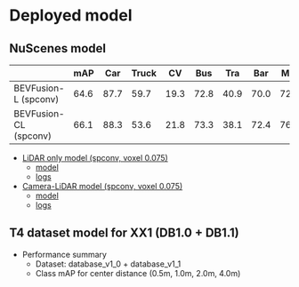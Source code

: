 # Deployed model
## NuScenes model

|                       | mAP  | Car  | Truck | CV   | Bus  | Tra  | Bar  | Mot  | Bic  | Ped  | Cone |
| --------------------- | ---- | ---- | ----- | ---- | ---- | ---- | ---- | ---- | ---- | ---- | ---- |
| BEVFusion-L (spconv)  | 64.6 | 87.7 | 59.7  | 19.3 | 72.8 | 40.9 | 70.0 | 72.0 | 54.7 | 86.5 | 73.9 |
| BEVFusion-CL (spconv) | 66.1 | 88.3 | 53.6  | 21.8 | 73.3 | 38.1 | 72.4 | 76.2 | 61.2 | 87.4 | 78.0 |

- [LiDAR only model (spconv, voxel 0.075)](./configs/nuscenes/bevfusion_lidar_voxel0075_second_secfpn_1xb1-cyclic-20e_nus-3d.py)
  - [model](https://download.openmmlab.com/mmdetection3d/v1.1.0_models/bevfusion/bevfusion_lidar_voxel0075_second_secfpn_8xb4-cyclic-20e_nus-3d-2628f933.pth)
  - [logs](https://download.openmmlab.com/mmdetection3d/v1.1.0_models/bevfusion/bevfusion_lidar_voxel0075_second_secfpn_8xb4-cyclic-20e_nus-3d_20230322_053447.log)
- [Camera-LiDAR model (spconv, voxel 0.075)](./configs/nuscenes/bevfusion_lidar-cam_voxel0075_second_secfpn_1xb1-cyclic-20e_nus-3d.py)
  - [model](https://download.openmmlab.com/mmdetection3d/v1.1.0_models/bevfusion/bevfusion_lidar-cam_voxel0075_second_secfpn_8xb4-cyclic-20e_nus-3d-5239b1af.pth)
  - [logs](https://download.openmmlab.com/mmdetection3d/v1.1.0_models/bevfusion/bevfusion_lidar-cam_voxel0075_second_secfpn_8xb4-cyclic-20e_nus-3d_20230524_001539.log)

## T4 dataset model for XX1 (DB1.0 + DB1.1)

- Performance summary
  - Dataset: database_v1_0 + database_v1_1
  - Class mAP for center distance (0.5m, 1.0m, 2.0m, 4.0m)
